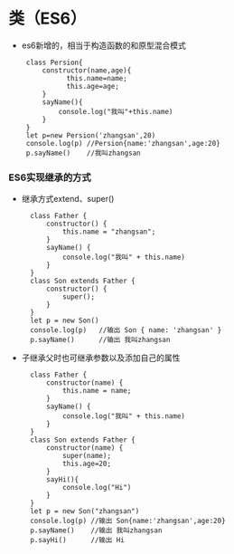 
# 类（ES6）
 - es6新增的，相当于构造函数的和原型混合模式

		class Persion{
		    constructor(name,age){
		          this.name=name;
		          this.age=age;  
		    }
		    sayName(){
		        console.log("我叫"+this.name)
		    }
		}
		let p=new Persion('zhangsan',20)
		console.log(p) //Persion{name:'zhangsan',age:20}
		p.sayName()    //我叫zhangsan

### ES6实现继承的方式
- 继承方式extend、super()
  
		class Father {
		    constructor() {
		        this.name = "zhangsan";
		    }
		    sayName() {
		        console.log("我叫" + this.name)
		    }
		}
		class Son extends Father {
		    constructor() {
		        super();
		    }
		}
		let p = new Son()
		console.log(p)   //输出 Son { name: 'zhangsan' }
		p.sayName()	     //输出 我叫zhangsan

- 子继承父时也可继承参数以及添加自己的属性

		class Father {
		    constructor(name) {
		        this.name = name;
		    }
		    sayName() {
		        console.log("我叫" + this.name)
		    }
		}
		class Son extends Father {
		    constructor(name) {
		        super(name);
		        this.age=20;
		    }
		    sayHi(){
		        console.log("Hi")
		    }
		}
		let p = new Son("zhangsan")
		console.log(p) //输出 Son{name:'zhangsan',age:20}
		p.sayName()    //输出 我叫zhangsan
		p.sayHi()	   //输出 Hi
